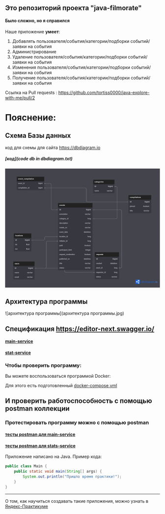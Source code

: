 ## Это репозиторий проекта "java-filmorate"
#### Было сложно, но я справился


Наше приложение **умеет**:
1. Добавлять пользователя/события/категории/подборки событий/заявки на события
2. Администрирование
3. Удаление пользователя/события/категории/подборки событий/заявки на события
4. Изменения пользователя/события/категории/подборки событий/заявки на события
5. Получение пользователя/события/категории/подборки событий/заявки на события

Ссылка на  Pull requests : https://github.com/tortiss0000/java-explore-with-me/pull/2
# Пояснение:
## Схема Базы данных
код для схемы для сайта https://dbdiagram.io
##### [код](code db in dbdiagram.txt)

![Схема БД](dataBase.png)

## Архитектура программы
![архитектура программы](архитектура программы.jpg)

## Спецификация https://editor-next.swagger.io/
#### [main-service](ewm-main-service-spec.json)
#### [stat-service](ewm-stats-service-spec.json)

### Чтобы проверить программу:
Вы можете воспользоваться программой Docker:

Для этого есть подготовленный [docker-compose.yml](docker-compose.yml)

## И проверить работоспособность с помощью postman коллекции
### Протестировать программу можно с помощью postman
#### [тесты postman для main-service](postman/ewm-main-service.json)
#### [тесты postman для stats-service](postman/ewm-stat-service.json)


Приложение написано на Java. Пример кода:
```java
public class Main {
    public static void main(String[] args) {
        System.out.println("Пришло время практики!");
    }
}

```
------
О том, как научиться создавать такие приложения, можно узнать в [Яндекс-Практикуме](https://practicum.yandex.ru/java-developer/ "Тут учат Java!") 
